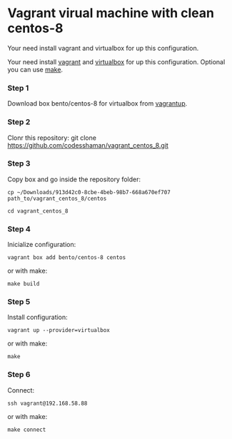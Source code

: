 # Vagrant virual machine with clean centos-8

Your need install vagrant and virtualbox for up this configuration.

Your need install [vagrant](https://github.com/hashicorp/vagrant-installers/releases/tag/v2.3.4.dev%2Bmain "vagrant") and  [virtualbox](https://www.virtualbox.org/ "virtualbox") for up this configuration. Optional you can use [make](https://www.gnu.org/software/make/ "make").

### Step 1

Download box bento/centos-8 for virtualbox from [vagrantup](https://app.vagrantup.com/bento/boxes/centos-8 "vagrantup").

### Step 2

Clonr this repository: git clone https://github.com/codesshaman/vagrant_centos_8.git

### Step 3

Copy box and go inside the repository folder:

``cp ~/Downloads/913d42c0-8cbe-4beb-98b7-668a670ef707 path_to/vagrant_centos_8/centos``

``cd vagrant_centos_8``

### Step 4

Inicialize configuration:

``vagrant box add bento/centos-8 centos``

or with make:

``make build``

### Step 5

Install configuration:

``vagrant up --provider=virtualbox``

or with make:

``make``

### Step 6

Connect:

``ssh vagrant@192.168.58.88``

or with make:

``make connect``

